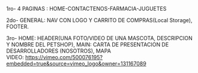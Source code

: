 1ro- 4 PAGINAS : HOME-CONTACTENOS-FARMACIA-JUGUETES

2do- GENERAL: NAV CON LOGO Y CARRITO DE COMPRAS(Local Storage), FOOTER.

3ro- HOME: HEADER(UNA FOTO/VIDEO DE UNA MASCOTA, DESCRIPCION Y NOMBRE DEL PETSHOP), 
     MAIN:  CARTA DE PRESENTACION DE DESARROLLADORES (NOSOTROS), MAPA  
     VIDEO: https://vimeo.com/500076195?embedded=true&source=vimeo_logo&owner=131167089
     
